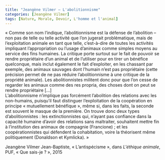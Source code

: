 ```yaml
---
title: "Jeangène Vilmer – L'abolitionnisme"
categories: [Jeangène Vilmer]
tags: [Nature, Morale, Devoir, L'homme et l'animal]
---
```


« Comme son nom l’indique, l’abolitionnisme est la défense de l’abolition – non pas de telle ou telle activité que l’on jugerait problématique, mais de l’exploitation animale en tant que telle, c’est-à-dire de toutes les activités impliquant l’appropriation ou l’usage d’animaux comme simples moyens au service des fins humaines. La critique porte surtout sur le fait de pouvoir se rendre propriétaire d’un animal et de l’utiliser pour en tirer un bénéfice quelconque, mais inclut également le fait d’exploiter, en les chassant par exemple, des animaux sauvages dont l’humain n’est pas propriétaire (cette précision permet de ne pas réduire l’abolitionnisme à une critique de la propriété animale). Les abolitionnistes militent donc pour que l’on cesse de regarder les animaux comme des res propria, des choses dont on peut se rendre propriétaire […]  
L’abolitionnisme n’implique pas forcément l’abolition des relations avec les non-humains, puisqu’il faut distinguer l’exploitation de la coopération en principe « mutuellement bénéfique », même si, dans les faits, la seconde est souvent le masque de la première. On trouve donc deux types d’abolitionnistes : les extinctionnistes qui, n’ayant pas confiance dans la capacité humaine d’avoir des relations sans maltraiter, souhaitent mettre fin à l’institution des animaux de compagnie (Francione) ; et les coopérationnistes qui défendent la cohabitation, voire la théorisent même politiquement (Donaldson et Kymlicka). »

Jeangène Vilmer Jean-Baptiste, « L’antispécisme », dans _L'éthique animale_, PUF, « Que sais-je ? », 2015